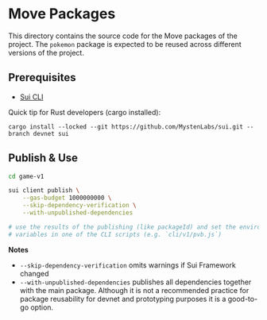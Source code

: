 # Move Packages

This directory contains the source code for the Move packages of the project.
The `pokemon` package is expected to be reused across different versions of the
project.

## Prerequisites

- [Sui CLI](https://docs.sui.io/testnet/build/install)

Quick tip for Rust developers (cargo installed):
```
cargo install --locked --git https://github.com/MystenLabs/sui.git --branch devnet sui
```

## Publish & Use

```bash
cd game-v1

sui client publish \
    --gas-budget 1000000000 \
    --skip-dependency-verification \
    --with-unpublished-dependencies

# use the results of the publishing (like packageId) and set the environment
# variables in one of the CLI scripts (e.g. `cli/v1/pvb.js`)
```

**Notes**

- `--skip-dependency-verification` omits warnings if Sui Framework changed
- `--with-unpublished-dependencies` publishes all dependencies together with
the main package. Although it is not a recommended practice for package
reusability for devnet and prototyping purposes it is a good-to-go option.

